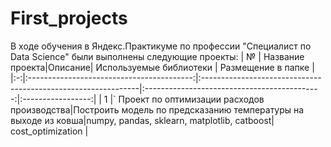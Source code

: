  # First_projects
 В ходе обучения в Яндекс.Практикуме по профессии "Специалист по Data Science" были выполнены следующие проекты:
 | № | Название проекта|Описание| Используемые библиотеки | Размещение в папке |
 |:-:|:-----------------------------------------:|:--------------------------------------------------------------|:--------------------------------------------:|:-----------------:|
 | 1 |` Проект по оптимизации расходов производства|Построить модель по предсказанию температуры на выходе из ковша|numpy, pandas, sklearn, matplotlib, catboost| cost_optimization |
 

